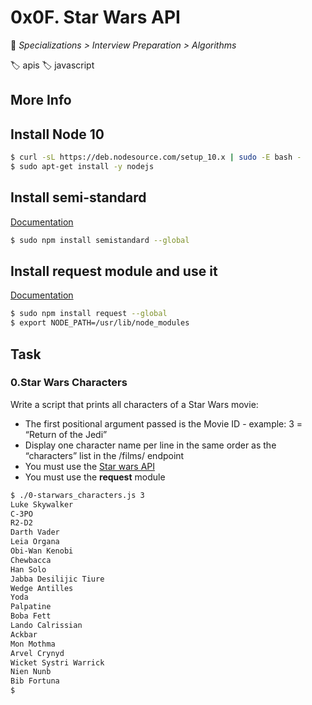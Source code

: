 # 0x0F. Star Wars API

📁 _Specializations > Interview Preparation > Algorithms_

🏷️ apis 🏷️ javascript

## More Info

## Install Node 10

```bash
$ curl -sL https://deb.nodesource.com/setup_10.x | sudo -E bash -
$ sudo apt-get install -y nodejs
```

## Install semi-standard

[Documentation](https://github.com/standard/semistandard)

```bash
$ sudo npm install semistandard --global
```

## Install request module and use it

[Documentation](https://github.com/request/request)

```bash
$ sudo npm install request --global
$ export NODE_PATH=/usr/lib/node_modules
```

## Task

### 0.Star Wars Characters

Write a script that prints all characters of a Star Wars movie:

- The first positional argument passed is the Movie ID - example: 3 = “Return of the Jedi”
- Display one character name per line in the same order as the “characters” list in the /films/ endpoint
- You must use the [Star wars API](https://swapi-api.hbtn.io/)
- You must use the **request** module

```bash
$ ./0-starwars_characters.js 3
Luke Skywalker
C-3PO
R2-D2
Darth Vader
Leia Organa
Obi-Wan Kenobi
Chewbacca
Han Solo
Jabba Desilijic Tiure
Wedge Antilles
Yoda
Palpatine
Boba Fett
Lando Calrissian
Ackbar
Mon Mothma
Arvel Crynyd
Wicket Systri Warrick
Nien Nunb
Bib Fortuna
$
```
